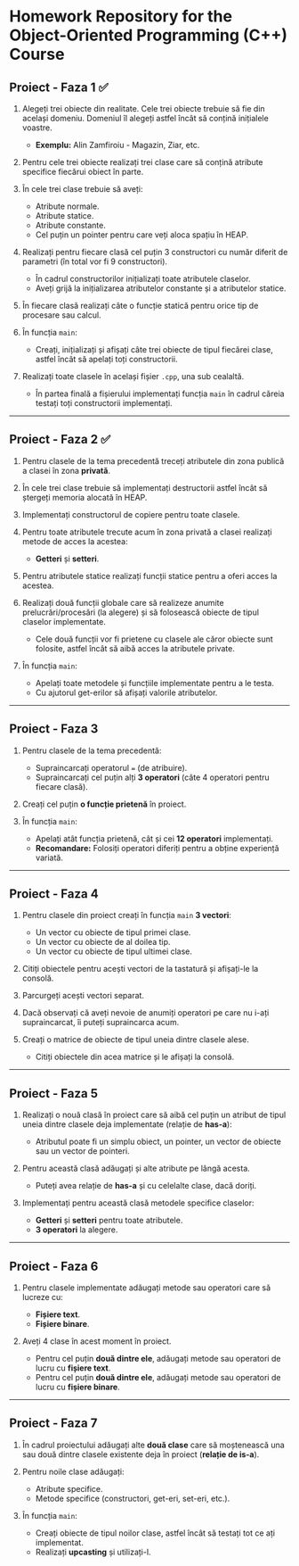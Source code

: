 ﻿# Homework Repository for the Object-Oriented Programming (C++) Course

## Proiect - Faza 1  ✅
1. Alegeți trei obiecte din realitate. Cele trei obiecte trebuie să fie din același domeniu. Domeniul îl alegeți astfel încât să conțină inițialele voastre.  
   - **Exemplu:** Alin Zamfiroiu - Magazin, Ziar, etc.

2. Pentru cele trei obiecte realizați trei clase care să conțină atribute specifice fiecărui obiect în parte.  

3. În cele trei clase trebuie să aveți:  
   - Atribute normale.  
   - Atribute statice.  
   - Atribute constante.  
   - Cel puțin un pointer pentru care veți aloca spațiu în HEAP.  

4. Realizați pentru fiecare clasă cel puțin 3 constructori cu număr diferit de parametri (în total vor fi 9 constructori).  
   - În cadrul constructorilor inițializați toate atributele claselor.  
   - Aveți grijă la inițializarea atributelor constante și a atributelor statice.  

5. În fiecare clasă realizați câte o funcție statică pentru orice tip de procesare sau calcul.  

6. În funcția `main`:
   - Creați, inițializați și afișați câte trei obiecte de tipul fiecărei clase, astfel încât să apelați toți constructorii.  

7. Realizați toate clasele în același fișier `.cpp`, una sub cealaltă.  
   - În partea finală a fișierului implementați funcția `main` în cadrul căreia testați toți constructorii implementați.  

---

## Proiect - Faza 2  ✅
1. Pentru clasele de la tema precedentă treceți atributele din zona publică a clasei în zona **privată**.  

2. În cele trei clase trebuie să implementați destructorii astfel încât să ștergeți memoria alocată în HEAP.  

3. Implementați constructorul de copiere pentru toate clasele.  

4. Pentru toate atributele trecute acum în zona privată a clasei realizați metode de acces la acestea:  
   - **Getteri** și **setteri**. 

5. Pentru atributele statice realizați funcții statice pentru a oferi acces la acestea.  

6. Realizați două funcții globale care să realizeze anumite prelucrări/procesări (la alegere) și să folosească obiecte de tipul claselor implementate.  
   - Cele două funcții vor fi prietene cu clasele ale căror obiecte sunt folosite, astfel încât să aibă acces la atributele private.  

7. În funcția `main`: 
   - Apelați toate metodele și funcțiile implementate pentru a le testa.  
   - Cu ajutorul get-erilor să afișați valorile atributelor.  

---

## Proiect - Faza 3  
1. Pentru clasele de la tema precedentă:  
   - Supraincarcați operatorul `=` (de atribuire).  
   - Supraincarcați cel puțin alți **3 operatori** (câte 4 operatori pentru fiecare clasă).  

2. Creați cel puțin **o funcție prietenă** în proiect.  

3. În funcția `main`:  
   - Apelați atât funcția prietenă, cât și cei **12 operatori** implementați.  
   - **Recomandare:** Folosiți operatori diferiți pentru a obține experiență variată.  

---

## Proiect - Faza 4  
1. Pentru clasele din proiect creați în funcția `main` **3 vectori**:  
   - Un vector cu obiecte de tipul primei clase.  
   - Un vector cu obiecte de al doilea tip.  
   - Un vector cu obiecte de tipul ultimei clase.  

2. Citiți obiectele pentru acești vectori de la tastatură și afișați-le la consolă.  

3. Parcurgeți acești vectori separat.  

4. Dacă observați că aveți nevoie de anumiți operatori pe care nu i-ați supraincarcat, îi puteți supraincarca acum.  

5. Creați o matrice de obiecte de tipul uneia dintre clasele alese.  
   - Citiți obiectele din acea matrice și le afișați la consolă.  

---

## Proiect - Faza 5  
1. Realizați o nouă clasă în proiect care să aibă cel puțin un atribut de tipul uneia dintre clasele deja implementate (relație de **has-a**):  
   - Atributul poate fi un simplu obiect, un pointer, un vector de obiecte sau un vector de pointeri.  

2. Pentru această clasă adăugați și alte atribute pe lângă acesta.  
   - Puteți avea relație de **has-a** și cu celelalte clase, dacă doriți.  

3. Implementați pentru această clasă metodele specifice claselor:  
   - **Getteri** și **setteri** pentru toate atributele.  
   - **3 operatori** la alegere.  


---

## Proiect - Faza 6  
1. Pentru clasele implementate adăugați metode sau operatori care să lucreze cu:  
   - **Fișiere text**.  
   - **Fișiere binare**.  

2. Aveți 4 clase în acest moment în proiect.  
   - Pentru cel puțin **două dintre ele**, adăugați metode sau operatori de lucru cu **fișiere text**.  
   - Pentru cel puțin **două dintre ele**, adăugați metode sau operatori de lucru cu **fișiere binare**.  

---

## Proiect - Faza 7  
1. În cadrul proiectului adăugați alte **două clase** care să moștenească una sau două dintre clasele existente deja în proiect (**relație de is-a**).  

2. Pentru noile clase adăugați:  
   - Atribute specifice.  
   - Metode specifice (constructori, get-eri, set-eri, etc.).  

3. În funcția `main`:  
   - Creați obiecte de tipul noilor clase, astfel încât să testați tot ce ați implementat.  
   - Realizați **upcasting** și utilizați-l.  
